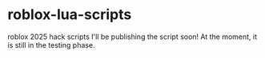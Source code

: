 # roblox-lua-scripts
roblox 2025 hack scripts
I'll be publishing the script soon! At the moment, it is still in the testing phase.
